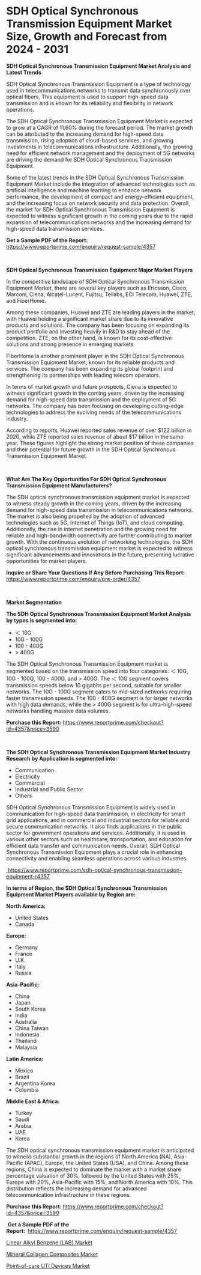 <p><h1>SDH Optical Synchronous Transmission Equipment Market Size, Growth and Forecast from 2024 - 2031</h1></p><p><strong>SDH Optical Synchronous Transmission Equipment Market Analysis and Latest Trends</strong></p>
<p><p>SDH Optical Synchronous Transmission Equipment is a type of technology used in telecommunications networks to transmit data synchronously over optical fibers. This equipment is used to support high-speed data transmission and is known for its reliability and flexibility in network operations. </p><p>The SDH Optical Synchronous Transmission Equipment Market is expected to grow at a CAGR of 11.60% during the forecast period. The market growth can be attributed to the increasing demand for high-speed data transmission, rising adoption of cloud-based services, and growing investments in telecommunications infrastructure. Additionally, the growing need for efficient network management and the deployment of 5G networks are driving the demand for SDH Optical Synchronous Transmission Equipment.</p><p>Some of the latest trends in the SDH Optical Synchronous Transmission Equipment Market include the integration of advanced technologies such as artificial intelligence and machine learning to enhance network performance, the development of compact and energy-efficient equipment, and the increasing focus on network security and data protection. Overall, the market for SDH Optical Synchronous Transmission Equipment is expected to witness significant growth in the coming years due to the rapid expansion of telecommunications networks and the increasing demand for high-speed data transmission services.</p></p>
<p><strong>Get a Sample PDF of the Report:&nbsp;</strong> <a href="https://www.reportprime.com/enquiry/request-sample/4357">https://www.reportprime.com/enquiry/request-sample/4357</a></p>
<p>&nbsp;</p>
<p><strong>SDH Optical Synchronous Transmission Equipment Major Market Players</strong></p>
<p><p>In the competitive landscape of SDH Optical Synchronous Transmission Equipment Market, there are several key players such as Ericsson, Cisco, Marconi, Ciena, Alcatel-Lucent, Fujitsu, Tellabs, ECI Telecom, Huawei, ZTE, and FiberHome. </p><p>Among these companies, Huawei and ZTE are leading players in the market, with Huawei holding a significant market share due to its innovative products and solutions. The company has been focusing on expanding its product portfolio and investing heavily in R&D to stay ahead of the competition. ZTE, on the other hand, is known for its cost-effective solutions and strong presence in emerging markets.</p><p>FiberHome is another prominent player in the SDH Optical Synchronous Transmission Equipment Market, known for its reliable products and services. The company has been expanding its global footprint and strengthening its partnerships with leading telecom operators.</p><p>In terms of market growth and future prospects, Ciena is expected to witness significant growth in the coming years, driven by the increasing demand for high-speed data transmission and the deployment of 5G networks. The company has been focusing on developing cutting-edge technologies to address the evolving needs of the telecommunications industry.</p><p>According to reports, Huawei reported sales revenue of over $122 billion in 2020, while ZTE reported sales revenue of about $17 billion in the same year. These figures highlight the strong market position of these companies and their potential for future growth in the SDH Optical Synchronous Transmission Equipment Market.</p></p>
<p>&nbsp;</p>
<p><strong>What Are The Key Opportunities For SDH Optical Synchronous Transmission Equipment Manufacturers?</strong></p>
<p><p>The SDH optical synchronous transmission equipment market is expected to witness steady growth in the coming years, driven by the increasing demand for high-speed data transmission in telecommunications networks. The market is also being propelled by the adoption of advanced technologies such as 5G, Internet of Things (IoT), and cloud computing. Additionally, the rise in internet penetration and the growing need for reliable and high-bandwidth connectivity are further contributing to market growth. With the continuous evolution of networking technologies, the SDH optical synchronous transmission equipment market is expected to witness significant advancements and innovations in the future, presenting lucrative opportunities for market players.</p></p>
<p><strong>Inquire or Share Your Questions If Any Before Purchasing This Report:</strong> <a href="https://www.reportprime.com/enquiry/pre-order/4357">https://www.reportprime.com/enquiry/pre-order/4357</a></p>
<p>&nbsp;</p>
<p><strong>Market Segmentation</strong></p>
<p><strong>The SDH Optical Synchronous Transmission Equipment Market Analysis by types is segmented into:</strong></p>
<p><ul><li>＜ 10G</li><li>10G - 100G</li><li>100 - 400G</li><li>> 400G</li></ul></p>
<p><p>The SDH Optical Synchronous Transmission Equipment market is segmented based on the transmission speed into four categories: ＜ 10G, 10G - 100G, 100 - 400G, and > 400G. The ＜ 10G segment covers transmission speeds below 10 gigabits per second, suitable for smaller networks. The 10G - 100G segment caters to mid-sized networks requiring faster transmission speeds. The 100 - 400G segment is for larger networks with high data demands, while the > 400G segment is for ultra-high-speed networks handling massive data volumes.</p></p>
<p><strong>Purchase this Report:&nbsp;</strong><a href="https://www.reportprime.com/checkout?id=4357&price=3590">https://www.reportprime.com/checkout?id=4357&price=3590</a></p>
<p>&nbsp;</p>
<p><strong>The SDH Optical Synchronous Transmission Equipment Market Industry Research by Application is segmented into:</strong></p>
<p><ul><li>Communication</li><li>Electricity</li><li>Commercial</li><li>Industrial and Public Sector</li><li>Others</li></ul></p>
<p><p>SDH Optical Synchronous Transmission Equipment is widely used in communication for high-speed data transmission, in electricity for smart grid applications, and in commercial and industrial sectors for reliable and secure communication networks. It also finds applications in the public sector for government operations and services. Additionally, it is used in various other sectors such as healthcare, transportation, and education for efficient data transfer and communication needs. Overall, SDH Optical Synchronous Transmission Equipment plays a crucial role in enhancing connectivity and enabling seamless operations across various industries.</p></p>
<p><a href="https://www.reportprime.com/sdh-optical-synchronous-transmission-equipment-r4357">&nbsp;https://www.reportprime.com/sdh-optical-synchronous-transmission-equipment-r4357</a></p>
<p><strong>In terms of Region, the SDH Optical Synchronous Transmission Equipment Market Players available by Region are:</strong></p>
<p>
    <p> <strong> North America: </strong>
        <ul>
            <li>United States</li>
            <li>Canada</li>
        </ul>
        </p> 
    <p> <strong> Europe: </strong>
        <ul>
            <li>Germany</li>
            <li>France</li>
            <li>U.K.</li>
            <li>Italy</li>
            <li>Russia</li>
        </ul>
        </p> 
    <p> <strong> Asia-Pacific: </strong>
        <ul>
            <li>China</li>
            <li>Japan</li>
            <li>South Korea</li>
            <li>India</li>
            <li>Australia</li>
            <li>China Taiwan</li>
            <li>Indonesia</li>
            <li>Thailand</li>
            <li>Malaysia</li>
        </ul>
        </p> 
    <p> <strong> Latin America: </strong>
        <ul>
            <li>Mexico</li>
            <li>Brazil</li>
            <li>Argentina Korea</li>
            <li>Colombia</li>
        </ul>
        </p> 
    <p> <strong> Middle East & Africa: </strong>
        <ul>
            <li>Turkey</li>
            <li>Saudi</li>
            <li>Arabia</li>
            <li>UAE</li>
            <li>Korea</li>
        </ul>
    </p>
    </p>
<p><p>The SDH optical synchronous transmission equipment market is anticipated to witness substantial growth in the regions of North America (NA), Asia-Pacific (APAC), Europe, the United States (USA), and China. Among these regions, China is expected to dominate the market with a market share percentage valuation of 30%, followed by the United States with 25%, Europe with 20%, Asia-Pacific with 15%, and North America with 10%. This distribution reflects the increasing demand for advanced telecommunication infrastructure in these regions.</p></p>
<p><strong>Purchase this Report: </strong><a href="https://www.reportprime.com/checkout?id=4357&price=3590">https://www.reportprime.com/checkout?id=4357&price=3590</a></p>
<p>&nbsp;<strong>Get a Sample PDF of the Report:&nbsp;&nbsp;</strong><a href="https://www.reportprime.com/enquiry/request-sample/4357">https://www.reportprime.com/enquiry/request-sample/4357</a></p>
<p><strong></strong></p>
<p><p><a href="https://medium.com/@sk99912151/linear-alkyl-benzene-lab-market-size-market-segmentation-market-trends-and-growth-analysis-b1f40168e7bb">Linear Alkyl Benzene (LAB) Market</a></p><p><a href="https://issuu.com/reportprime-2/docs/mineral-collagen-composites-market-size-2030.pptx">Mineral Collagen Composites Market</a></p><p><a href="https://issuu.com/reportprime-2/docs/point-of-care-uti-devices-market-size-2030.pptx">Point-of-care UTI Devices Market</a></p></p>
